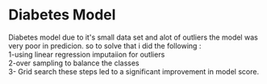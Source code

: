 # Diabetes Model


Diabetes model due to it's small data set and alot of outliers the model was very poor in predicion.
so to solve that i did the following :
<br>
1-using linear regression imputaiion for outliers 
<br>
2-over sampling to balance the classes
<br>
3- Grid search
these steps led to a significant improvement in model score. 

